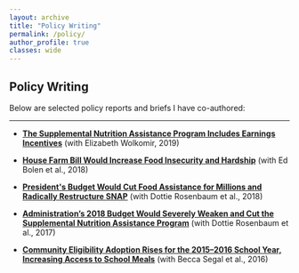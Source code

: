 ```yaml
---
layout: archive
title: "Policy Writing"
permalink: /policy/
author_profile: true
classes: wide
---
```


## Policy Writing

Below are selected policy reports and briefs I have co-authored:

---

- **[The Supplemental Nutrition Assistance Program Includes Earnings Incentives](https://www.cbpp.org/research/food-assistance/the-supplemental-nutrition-assistance-program-includes-earnings)** (with Elizabeth Wolkomir, 2019)

- **[House Farm Bill Would Increase Food Insecurity and Hardship](https://www.cbpp.org/research/food-assistance/house-farm-bill-would-increase-food-insecurity-and-hardship)** (with Ed Bolen et al., 2018)

- **[President's Budget Would Cut Food Assistance for Millions and Radically Restructure SNAP](https://www.cbpp.org/research/food-assistance/presidents-budget-would-cut-food-assistance-for-millions-and-radically)** (with Dottie Rosenbaum et al., 2018)

- **[Administration’s 2018 Budget Would Severely Weaken and Cut the Supplemental Nutrition Assistance Program](https://www.cbpp.org/research/food-assistance/administrations-2018-budget-would-severely-weaken-and-cut-the)** (with Dottie Rosenbaum et al., 2017)

- **[Community Eligibility Adoption Rises for the 2015–2016 School Year, Increasing Access to School Meals](https://www.cbpp.org/research/food-assistance/community-eligibility-adoption-rises-for-the-2015-2016-school-year)** (with Becca Segal et al., 2016)

